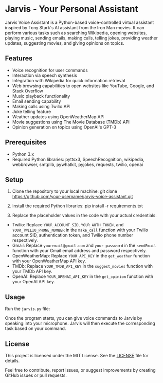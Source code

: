 # Jarvis - Your Personal Assistant


Jarvis Voice Assistant is a Python-based voice-controlled virtual assistant inspired by Tony Stark's AI assistant from the Iron Man movies. It can perform various tasks such as searching Wikipedia, opening websites, playing music, sending emails, making calls, telling jokes, providing weather updates, suggesting movies, and giving opinions on topics.

## Features

- Voice recognition for user commands
- Interaction via speech synthesis
- Integration with Wikipedia for quick information retrieval
- Web browsing capabilities to open websites like YouTube, Google, and Stack Overflow
- Music playback functionality
- Email sending capability
- Making calls using Twilio API
- Joke telling feature
- Weather updates using OpenWeatherMap API
- Movie suggestions using The Movie Database (TMDb) API
- Opinion generation on topics using OpenAI's GPT-3


## Prerequisites

- Python 3.x
- Required Python libraries: pyttsx3, SpeechRecognition, wikipedia, webbrowser, smtplib, pywhatkit, pyjokes, requests, twilio, openai

## Setup
1. Clone the repository to your local machine:
git clone https://github.com/your-username/jarvis-voice-assistant.git

2. Install the required Python libraries:
pip install -r requirements.txt


3. Replace the placeholder values in the code with your actual credentials:
- Twilio: Replace `YOUR_ACCOUNT_SID`, `YOUR_AUTH_TOKEN`, and `YOUR_TWILIO_PHONE_NUMBER` in the `make_call` function with your Twilio account SID, authentication token, and Twilio phone number respectively.
- Gmail: Replace `youremail@gmail.com` and `your password` in the `sendEmail` function with your Gmail email address and password respectively.
- OpenWeatherMap: Replace `YOUR_API_KEY` in the `get_weather` function with your OpenWeatherMap API key.
- TMDb: Replace `YOUR_TMDB_API_KEY` in the `suggest_movies` function with your TMDb API key.
- OpenAI: Replace `YOUR_OPENAI_API_KEY` in the `get_opinion` function with your OpenAI API key.

## Usage
Run the `jarvis.py` file:


Once the program starts, you can give voice commands to Jarvis by speaking into your microphone. Jarvis will then execute the corresponding task based on your command.

## License
This project is licensed under the MIT License. See the [LICENSE](LICENSE) file for details.

Feel free to contribute, report issues, or suggest improvements by creating GitHub issues or pull requests.

